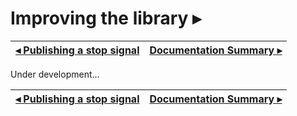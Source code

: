 # Improving the library ▸

[◂ Publishing a stop signal](07-publishing-a-stop-signal.md) | [Documentation Summary ▸](index.md)
-- | --

Under development...

[◂ Publishing a stop signal](07-publishing-a-stop-signal.md) | [Documentation Summary ▸](index.md)
-- | --
